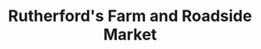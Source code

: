 ---
title: "Rutherford's Farm and Roadside Market"
url: /colborne/rutherfords-farm-and-roadside-market/
shop: Hofladen
---